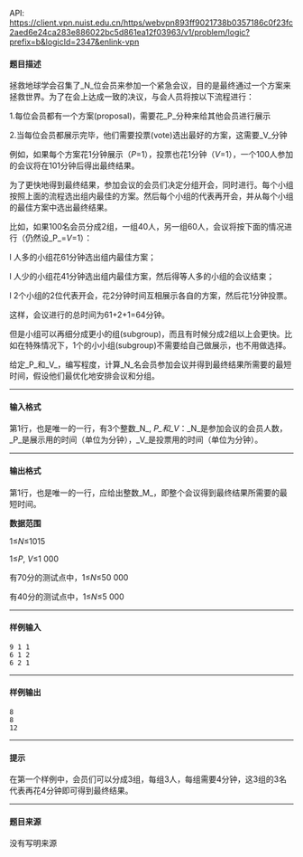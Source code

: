 API: https://client.vpn.nuist.edu.cn/https/webvpn893ff9021738b0357186c0f23fc2aed6e24ca283e886022bc5d861ea12f03963/v1/problem/logic?prefix=b&logicId=2347&enlink-vpn

#### 题目描述

拯救地球学会召集了_N_位会员来参加一个紧急会议，目的是最终通过一个方案来拯救世界。为了在会上达成一致的决议，与会人员将按以下流程进行：

1.每位会员都有一个方案(proposal)，需要花_P_分种来给其他会员进行展示

2.当每位会员都展示完毕，他们需要投票(vote)选出最好的方案，这需要_V_分钟

例如，如果每个方案花1分钟展示（_P_\=1），投票也花1分钟（_V_\=1），一个100人参加的会议将在101分钟后得出最终结果。

为了更快地得到最终结果，参加会议的会员们决定分组开会，同时进行。每个小组按照上面的流程选出组内最佳的方案。然后每个小组的代表再开会，并从每个小组的最佳方案中选出最终结果。

比如，如果100名会员分成2组，一组40人，另一组60人，会议将按下面的情况进行（仍然设_P_\=_V_\=1）：

l 人多的小组花61分钟选出组内最佳方案；

l 人少的小组花41分钟选出组内最佳方案，然后得等人多的小组的会议结束；

l 2个小组的2位代表开会，花2分钟时间互相展示各自的方案，然后花1分钟投票。

这样，会议进行的总时间为61+2+1=64分钟。

但是小组可以再细分成更小的组(subgroup)，而且有时候分成2组以上会更快。比如在特殊情况下，1个的小小组(subgroup)不需要给自己做展示，也不用做选择。

给定_P_和_V_，编写程度，计算_N_名会员参加会议并得到最终结果所需要的最短时间，假设他们最优化地安排会议和分组。

---

#### 输入格式

第1行，也是唯一的一行，有3个整数_N_, _P_和_V_：_N_是参加会议的会员人数，_P_是展示用的时间（单位为分钟），_V_是投票用的时间（单位为分钟）。

---

#### 输出格式

第1行，也是唯一的一行，应给出整数_M_，即整个会议得到最终结果所需要的最短时间。

**数据范围**

1≤_N_≤1015

1≤_P_, _V_≤1 000

有70分的测试点中，1≤_N_≤50 000

有40分的测试点中，1≤_N_≤5 000

---

#### 样例输入
```
9 1 1 
6 1 2 
6 2 1
```

---

#### 样例输出
```
8
8
12

```

---

#### 提示

在第一个样例中，会员们可以分成3组，每组3人，每组需要4分钟，这3组的3名代表再花4分钟即可得到最终结果。

---

#### 题目来源

没有写明来源